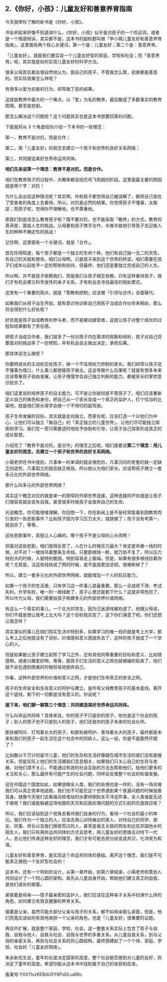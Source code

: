 ## 2.《你好，小孩》：儿童友好和善意养育指南
今天我带你了解的新书是《你好，小孩》。


书名听起来好像不知道讲什么，《你好，小孩》似乎是对孩子的一个欢迎词，或者是一个情感倾诉，其实都不是，这本书的副标题叫做「李小萌儿童友好和善意养育指南」。这里面有两个核心关键词，第一个是：儿童友好；第二个是：善意养育。


「儿童友好」，就是我们要实现一个儿童友好型的家庭、学校和社会；而「善意养育」呢，其实就是如何实现儿童友好的科学方法。


很多父母其实都会很自然地认为，我自己的孩子，不管我怎么管，初衷都是善意的。但实际效果怎么样呢？


有很多以爱为初衷的行为，却导致了恶的结果。


这就是教育中最大的一个难点，以「爱」为名的教育，最后酿成了多数事实的教育困境，甚至是悲剧。


那怎么解决这个问题呢？这个问题其实也是这本书想要回答的问题。


下面我将从 3 个角度给你介绍一下本书的一些理念：


第一，教育不是对抗，而是合作；


第二，用「儿童友好」的观念去建立一个孩子和世界的良好关系网络；


第三，共同塑造美好世界命运共同体。


**咱们先来说第一个理念：教育不是对抗，而是合作。**


咱们在教育孩子的过程中，大概率都会经历鸡飞狗跳的阶段，这里面最主要的原因就是两个字：对抗！


为什么会出现这种情况呢？其实啊，你和孩子都觉得自己被误解了，都把自己放在了受害者的角度上去看待，所以，对抗是必然的结果。你觉得孩子不懂事，太叛逆；而孩子呢，觉得你不理解他，也不尊重他。


那我们到底该怎么教育孩子呢？既不要对抗，也不能采取「散养」的方式。教育的真谛是，面临人生的挑战，父母要和孩子携手合作，半推半就地引导孩子去迎接人生的种种不确定性的挑战！


记住啊，这里面有一个关键词，就是「合作」。


首先你得知道，每个孩子都是一个独立的生命个体，他们有自己独一无二的天性，有自己的天赋和使命。咱们父母啊，只是孩子来到这个世界的桥梁，咱们需要在孩子们成年以前给予一定的帮助和扶持，但最终，他们还是要独立完成自己的人生。


所以啊，并不是孩子依赖我们，而是我们与孩子相互依赖。只有这样看待孩子，我们才有机会建立科学良性的亲子关系，才有机会去寻找最佳的相处模式。


这里有一个重要的观点，就是「管教和控制」应该被「引领与合作」全面替代。


如果我们从孩子出生开始，就有意识地训练自己把孩子当成合作伙伴来相处，那么将会得到什么好处呢？


好处就是孩子会成教育的参与者，而不是被动接受者，这就让孩子对整个成长的过程和结果都有了责任感。


把孩子当成合作者，我们就多了一份对孩子内在需求的观察和倾听，孩子对自己将要面对的挑战多了一份预知，并有机会自主做出决定，承担后果。


那具体该怎么做呢？


你要把成长的主动权交给孩子，做一个不滥用权力控制的家长。我们经常以孩子还不懂事为借口，什么事儿都想替孩子做主。这会导致什么后果呢？就是有很多本来应该尊重孩子自由发展，让孩子慢慢学会自己独立判断的能力，都被家长的掌控意识扼杀了。


咱们这里说的培养孩子的自主能力，可不是让你就彻底不管孩子了。咱们应该重新定义自己的角色和身份，把自己从一个家长变成一个真正的监护人，打个恰当的比喻吧，就是咱们家长得学会做一个不唠叨的副驾驶。


孩子生命发展的目标，其实就是走向独立。而家长呢，应该打造一个以他们为中心，让他们可以独立「做自己」的「真正独立的儿童世界」，让他们尽可能独立探索和学习。我们在一旁只需要适时地给予协助和引导，让孩子自己探索形成真正的成长智慧。


介绍完了「教育不是对抗，是合作」的理念之后呢，咱们接着说**第二个理念：用儿童友好的观念，去建立一个孩子和世界的良好关系网络。**


小萌老师在书中提到，凡事单一的单调的就会很危险，凡事沉闷的老套的就一定缺乏创造性，凡事孤立的就会缺乏格局。所以她认为咱们家长，应该帮孩子建立一套多元化的外部世界网络。


那什么叫多元的外部世界网络？


其实这个概念对应的就是单一的狭窄的外部世界连接，这种连接的坏处就是让孩子们很容易就会丧失自我，甚至很多时候孩子会放弃自己的生命。


光说概念，你可能很难理解。你回想一下，你在新闻上是不是经常能看到因教育而引发的一些悲剧事件？比如孩子因为学习压力太大，就跳楼了；孩子没有考第一，就自杀了，等等。


这些悲剧事件，真挺让人心痛的。哪个孩子不是父母的心头肉啊！


但面对这些悲剧，咱们就得反思了，人在什么时候压力最大？肯定是命悬一线的时候，对不对？一根线吊着整条生命线，只要那根线一断，就万劫不复了。所以压力特别大的时候，人就特别脆弱，特别容易走上极端。但是，如果有很多根线拉着你呢？尤其是，当这些线结成了网的时候，是不是就更加坚韧，很难断掉了？


所以，建立一套多元化的外部世界网络，就能增加一个人的抗压能力。


如果一个孩子的生活里，只有学习这一件事儿是最重要，那么一旦成绩下滑，考试失利，升学失败，唯一的一根线断了，孩子心里还能剩下什么？这就非常危险了，所以作为父母，我们需要给孩子构建多元的外部世界价值网络。


有这么一个真实的事儿，一个北大的学生，因为沉迷游戏被劝退了。他跟父母说，你们不就是想让我考上北大吗？这个目标我实现了，这下你们满意了吧，你们还想让我怎样？


其实类似的事儿在咱们现实生活中特别多，如果学习的唯一目的就是考上大学，那么考上之后他就没有了目标，价值感和意义感就失去了，这样的孩子就成了一个空心的人。


但是如果能让孩子建立起除了学习之外，还有其他同等重要的目标和意义，比如情感啊，或者兴趣爱好啊，等等，那孩子们生活的意义之网也就被编织起来了，他们就不会在遇到困难的时候轻易地放弃自己。


你看，这种外部世界的价值和意义之网，才是他们生命真正的安全之网。


孩子的生命安全和生存意义的呵护与建立，是所有父母教育孩子的基本底线，离开这个底线，剩下的一切都是没有意义的。你说呢？


**接下来，咱们聊一聊第三个理念：共同塑造美好世界命运共同体。**


什么叫命运共同体？具体来说，你的孩子不只是你的孩子，他也是这个社会的孩子；别人的孩子也不只是别人的孩子，他们还是你的孩子未来的社会伙伴。


那些被呵斥、打骂着长大的孩子，和那些被呵护、善待着长大的孩子，最终都是未来和我们的孩子一起生活在这个社会中的同龄人。这么一说，你是不是豁然开朗了？


比如数以千万计的留守儿童，他们的生存和生活好像跟在城市生活的我们没有直接关系，但是实际上他们的生活跟我们息息相关，如果我们只关心自己的生存与发展，对他们漠不关心，不能通过有效的社会互助的方法去帮助他们，给他们更多的关注和关心，那么最终有可能产生的社会问题，同样会反噬整个社会的和谐发展。


这在中国这个国度如此，如果放眼全人类，我们的处境也是一样的，没有一场灾难我们可以真正侥幸地逃脱，我们也不可能在这个世界遇到某个普遍问题的时候独善其身。就像今天我们去看福岛核电站的水要倾倒到太平洋这件事，全人类谁能无动于衷呢？我们谁能躲避这场地震的天灾和后面处理问题的方式引起的负面效应呢？


所以，我们应该站到这个视角去看待我们自身的行为，看待一个社会的最小的单元。我们作为一个独立的人，应该去用心对待身边的家人，对待自己的同学、朋友、同事、师长以及我们擦肩而过的人，甚至是毫无关联的网友和远在异国他乡的陌生人，我们只有用命运共同体的方式去思考，用儿童友好的思维去对待下一代人，去让他们传递这种友好的理念，我们才有可能去把分歧变成共识，化冲突为和谐。


儿童友好和善意养育，是实现这个命运共同体的基础，离开这个理念，我们是不可能真正拥抱一个友好型社会的！


这本书，还有一个特别的设计，从第一章开始，到第六章结束，小萌老师和策划人共同设计了一个同心圆的架构，首先从儿童自身开始，帮助他们建立真正的自我，是他们成长的根基。


紧接着是母亲——孩子最亲密的监护人，她们应该在这种亲子关系中扮演什么样的角色，如何建立有效且健康的养育关系。


接着是父亲，虽然可能大部分父亲与孩子的关系，都不如母亲那么紧密，但是，他们究竟应该如何有效地承担一个父亲的角色，也是「儿童友好」很重要的议题。


再往外扩展，就是整个家庭、学校、社会，这一整套关系实际上包含了孩子与自我、自我与他人、自我与社会、自我与世界的多重关系。从儿童自我关系，到与父母的亲密关系，再到与社会关系的同心圆结构，最终搭建起了一个个体、家庭、学校、社会的「儿童友好网络」。


朱永新先生说，童年的长度决定国家的高度，整个社会能否做到对儿童的友好，则决定了童年的高度。希望你能从这本书中找到属于自己的收获和启发。


备案号:YXX11xzKEBdU5Y6PoDLudlRo

